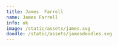 ```yaml
---
title: James  Farrell
name: James Farrell
info: ok
image: /static/assets/james.svg
doodle: /static/assets/jamesdoodles.svg
---
```


